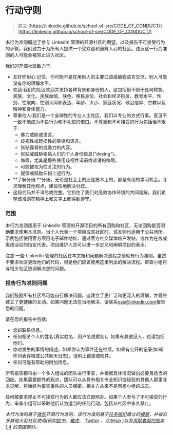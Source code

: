 # 行动守则

> 原文:[https://linkedin.github.io/school-of-sre/CODE_OF_CONDUCT/](https://linkedin.github.io/school-of-sre/CODE_OF_CONDUCT/)

本行为准则概述了参与 LinkedIn 管理的开源社区的期望，以及报告不可接受行为的步骤。我们致力于为所有人提供一个受欢迎和鼓舞人心的社区。违反这一行为准则的人可能会被禁止进入社区。

我们的开源社区致力于:

*   友好而耐心:记住，你可能不是在用别人的主要口语或编程语言交流，别人可能没有你的理解水平。
*   欢迎:我们的社区欢迎并支持各种背景和身份的人。这包括但不限于任何种族、民族、文化、民族血统、肤色、移民身份、社会和经济阶层、教育水平、性别、性取向、性别认同和表达、年龄、大小、家庭状况、政治信仰、宗教以及精神和身体能力。
*   尊重他人:我们是一个全球性的专业人士社区，我们以专业的方式行事。意见不一致不能成为不良行为和不礼貌的借口。不尊重和不可接受的行为包括但不限于:
    *   暴力威胁或语言。
    *   歧视性或贬损性的笑话和语言。
    *   张贴露骨的或暴力的内容。
    *   张贴或威胁张贴人们的个人身份信息(“doxing”)。
    *   侮辱，尤其是那些使用歧视性词语或诽谤的侮辱。
    *   可能被视为性关注的行为。
    *   提倡或鼓励任何上述行为。
*   **了解分歧:**分歧，无论是社会上的还是技术上的，都是有用的学习机会。寻求理解其他观点，建设性地解决分歧。
*   这段代码并不详尽或完整。它抓住了我们对高效协作环境的共同理解。我们希望该准则在精神上和文字上都得到遵守。

### 范围

本行为准则适用于 LinkedIn 管理的开源项目的所有回购和社区，无论回购是否明确要求使用本准则。当个人代表一个项目或其社区时，该准则也适用于公共场所。示例包括使用官方项目电子邮件地址、通过官方社交媒体帐户发帖，或作为在线或离线活动的指定代表。项目维护人员可以进一步定义和阐明项目的表示。

注意:一些 LinkedIn 管理的社区在本文档和问题解决流程之前就有行为准则。虽然不要求社区更改他们的代码，但是他们应该使用这里列出的解决流程。审查小组将与相关社区协调解决您的问题。

### 报告行为准则问题

我们鼓励所有社区尽可能自行解决问题。这建立了更广泛和更深入的理解，并最终建立了更健康的互动。如果问题无法在当地解决，请联系[oss@linkedin.com](mailto:oss@linkedin.com)报告您的问题。

请在您的报告中包括:

*   您的联系信息。
*   任何相关个人的姓名(真实姓名、用户名或假名)。如果有其他证人，也请包括他们。
*   你对发生的事情的描述，如果你认为事件还在继续。如果有公开的记录(如邮件列表存档或公共聊天日志)，请附上链接或附件。
*   任何可能有帮助的附加信息。

所有报告都将由一个多人组成的团队进行审查，并根据具体情况做出必要且适当的回应。如果需要额外的观点，团队可以从具有相关专业知识或经验的其他人那里寻求见解。将始终为报告事件的人员保密。相关方从来不是审核小组的成员。

任何被要求停止不可接受行为的人都应该立即照办。如果个人参与了不可接受的行为，审查小组可以采取他们认为适当的任何行动，包括从社区中永久禁止。

*本行为准则基于[微软](https://opensource.microsoft.com/codeofconduct/)开源行为准则，该行为准则基于[托多组织](http://todogroup.org/)建立的[模板](http://todogroup.org/opencodeofconduct)，并被众多其他大型社区使用(例如[脸书](https://code.facebook.com/pages/876921332402685/open-source-code-of-conduct)、[雅虎](https://yahoo.github.io/codeofconduct)、 [Twitter](https://engineering.twitter.com/opensource/code-of-conduct) 、 [GitHub](http://todogroup.org/opencodeofconduct/#opensource@github.com) )以及[贡献者契约版本 1.4](http://contributor-covenant.org/version/1/4/) 的范围部分。*
